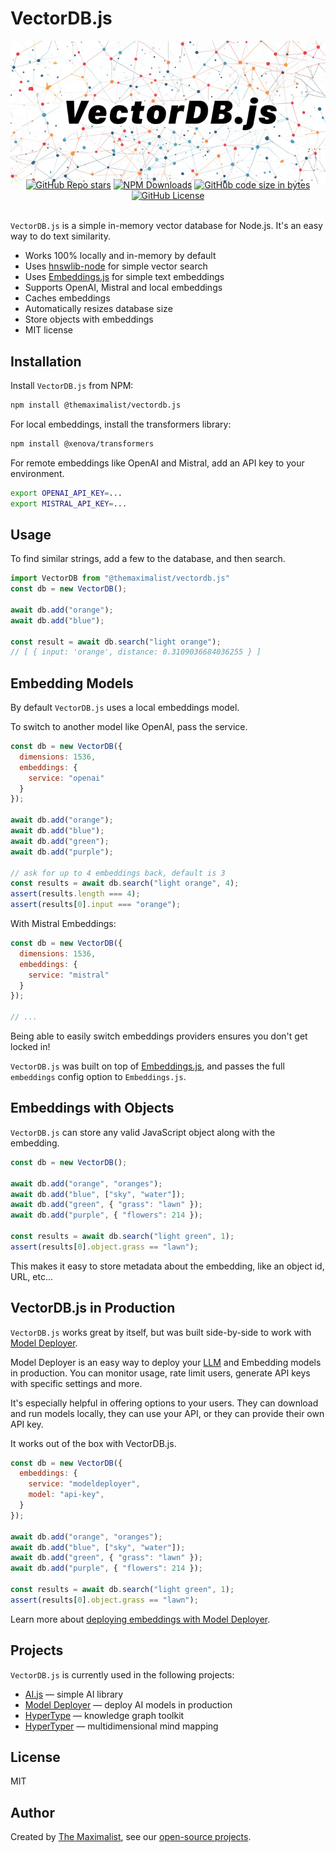 # VectorDB.js

<img src="public/logo.png" alt="VectorDB.js — Simple in-memory vector database for Node.js" class="logo" />

<div class="badges" style="text-align: center; margin-top: -10px;">
<a href="https://github.com/themaximal1st/vectordb.js"><img alt="GitHub Repo stars" src="https://img.shields.io/github/stars/themaximal1st/vectordb.js"></a>
<a href="https://www.npmjs.com/package/@themaximalist/vectordb.js"><img alt="NPM Downloads" src="https://img.shields.io/npm/dt/%40themaximalist%2Fvectordb.js"></a>
<a href="https://github.com/themaximal1st/vectordb.js"><img alt="GitHub code size in bytes" src="https://img.shields.io/github/languages/code-size/themaximal1st/vectordb.js"></a>
<a href="https://github.com/themaximal1st/vectordb.js"><img alt="GitHub License" src="https://img.shields.io/github/license/themaximal1st/vectordb.js"></a>
</div>
<br />

`VectorDB.js` is a simple in-memory vector database for Node.js. It's an easy way to do text similarity. 

-   Works 100% locally and in-memory by default
-   Uses [hnswlib-node](https://github.com/yoshoku/hnswlib-node) for simple vector search
-   Uses [Embeddings.js](https://embeddingsjs.themaximalist.com) for simple text embeddings
-   Supports OpenAI, Mistral and local embeddings
-   Caches embeddings
-   Automatically resizes database size
-   Store objects with embeddings
-   MIT license


## Installation

Install `VectorDB.js` from NPM:

```bash
npm install @themaximalist/vectordb.js
```

For local embeddings, install the transformers library:

```bash
npm install @xenova/transformers
```

For remote embeddings like OpenAI and Mistral, add an API key to your environment.

```bash
export OPENAI_API_KEY=...
export MISTRAL_API_KEY=...
```

## Usage

To find similar strings, add a few to the database, and then search.

```javascript
import VectorDB from "@themaximalist/vectordb.js"
const db = new VectorDB();

await db.add("orange");
await db.add("blue");

const result = await db.search("light orange");
// [ { input: 'orange', distance: 0.3109036684036255 } ]
```


## Embedding Models

By default `VectorDB.js` uses a local embeddings model.

To switch to another model like OpenAI, pass the service.

```javascript
const db = new VectorDB({
  dimensions: 1536,
  embeddings: {
    service: "openai"
  }
});

await db.add("orange");
await db.add("blue");
await db.add("green");
await db.add("purple");

// ask for up to 4 embeddings back, default is 3
const results = await db.search("light orange", 4);
assert(results.length === 4);
assert(results[0].input === "orange");
```

With Mistral Embeddings:

```javascript
const db = new VectorDB({
  dimensions: 1536,
  embeddings: {
    service: "mistral"
  }
});

// ...
```

Being able to easily switch embeddings providers ensures you don't get locked in!

`VectorDB.js` was built on top of [Embeddings.js](https://embeddingsjs.themaximalist.com/), and passes the full `embeddings` config option to `Embeddings.js`.


## Embeddings with Objects

`VectorDB.js` can store any valid JavaScript object along with the embedding.

```javascript
const db = new VectorDB();

await db.add("orange", "oranges");
await db.add("blue", ["sky", "water"]);
await db.add("green", { "grass": "lawn" });
await db.add("purple", { "flowers": 214 });

const results = await db.search("light green", 1);
assert(results[0].object.grass == "lawn");
```

This makes it easy to store metadata about the embedding, like an object id, URL, etc...


## VectorDB.js in Production

`VectorDB.js` works great by itself, but was built side-by-side to work with [Model Deployer](https://modeldeployer.com).

Model Deployer is an easy way to deploy your [LLM](https://llmjs.themaximalist.com) and Embedding models in production. You can monitor usage, rate limit users, generate API keys with specific settings and more.

It's especially helpful in offering options to your users. They can download and run models locally, they can use your API, or they can provide their own API key.

It works out of the box with VectorDB.js.

```javascript
const db = new VectorDB({
  embeddings: {
    service: "modeldeployer",
    model: "api-key",
  }
});

await db.add("orange", "oranges");
await db.add("blue", ["sky", "water"]);
await db.add("green", { "grass": "lawn" });
await db.add("purple", { "flowers": 214 });

const results = await db.search("light green", 1);
assert(results[0].object.grass == "lawn");
```

Learn more about [deploying embeddings with Model Deployer](https://modeldeployer.themaximalist.com).


## Projects

`VectorDB.js` is currently used in the following projects:

-   [AI.js](https://aijs.themaximalist.com) — simple AI library
-   [Model Deployer](https://modeldeployer.com) — deploy AI models in production
-   [HyperType](https://hypertypelang.com) — knowledge graph toolkit
-   [HyperTyper](https://hypertyper.com) — multidimensional mind mapping



## License

MIT


## Author

Created by [The Maximalist](https://twitter.com/themaximal1st), see our [open-source projects](https://themaximalist.com/products).

